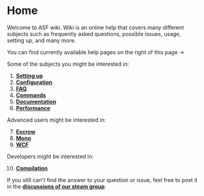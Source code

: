 # Home

Welcome to ASF wiki. Wiki is an online help that covers many different subjects such as frequently asked questions, possible issues, usage, setting up, and many more.

You can find currently available help pages on the right of this page ->

Some of the subjects you might be interested in:

1. **[Setting up](https://github.com/JustArchi/ArchiSteamFarm/wiki/Setting-up)**
2. **[Configuration](https://github.com/JustArchi/ArchiSteamFarm/wiki/Configuration)**
3. **[FAQ](https://github.com/JustArchi/ArchiSteamFarm/wiki/FAQ)**
4. **[Commands](https://github.com/JustArchi/ArchiSteamFarm/wiki/Commands)**
5. **[Documentation](https://github.com/JustArchi/ArchiSteamFarm/wiki/Documentation)**
6. **[Performance](https://github.com/JustArchi/ArchiSteamFarm/wiki/Performance)**

Advanced users might be interested in:

7. **[Escrow](https://github.com/JustArchi/ArchiSteamFarm/wiki/Escrow)**
8. **[Mono](https://github.com/JustArchi/ArchiSteamFarm/wiki/Mono)**
9. **[WCF](https://github.com/JustArchi/ArchiSteamFarm/wiki/WCF)**

Developers might be interested in:

10. **[Compilation](https://github.com/JustArchi/ArchiSteamFarm/wiki/Compilation)**

If you still can't find the answer to your question or issue, feel free to post it in the **[discussions of our steam group](http://steamcommunity.com/groups/ascfarm/discussions/1/)**.